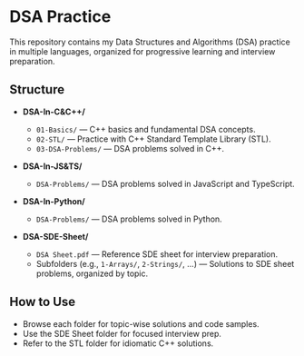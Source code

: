# DSA Practice

This repository contains my Data Structures and Algorithms (DSA) practice in multiple languages, organized for progressive learning and interview preparation.

## Structure

- **DSA-In-C&C++/**
  - `01-Basics/` — C++ basics and fundamental DSA concepts.
  - `02-STL/` — Practice with C++ Standard Template Library (STL).
  - `03-DSA-Problems/` — DSA problems solved in C++.

- **DSA-In-JS&TS/**
  - `DSA-Problems/` — DSA problems solved in JavaScript and TypeScript.

- **DSA-In-Python/**
  - `DSA-Problems/` — DSA problems solved in Python.

- **DSA-SDE-Sheet/**
  - `DSA Sheet.pdf` — Reference SDE sheet for interview preparation.
  - Subfolders (e.g., `1-Arrays/`, `2-Strings/`, ...) — Solutions to SDE sheet problems, organized by topic.

## How to Use

- Browse each folder for topic-wise solutions and code samples.
- Use the SDE Sheet folder for focused interview prep.
- Refer to the STL folder for idiomatic C++ solutions.
